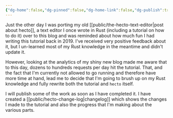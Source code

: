 ```yaml
---
{"dg-home":false,"dg-pinned":false,"dg-home-link":false,"dg-publish":true,"type":"post","disabled rules":["header-increment","yaml-title","yaml-title-alias","file-name-heading"],"title":"I Am Rewriting Hecto, the Tutorial To Write a Text Editor in Rust","dg-permalink":"i-am-rewriting-hecto-the-tutorial-to-write-a-text-editor-in-rust/","created-date":"2024-04-03T14:12:27","aliases":["I Am Rewriting Hecto, the Tutorial To Write a Text Editor in Rust"],"linter-yaml-title-alias":"I Am Rewriting Hecto, the Tutorial To Write a Text Editor in Rust","updated-date":"2025-05-05T17:44:28","tags":["hecto"],"dg-path":"i-am-rewriting-hecto-the-tutorial-to-write-a-text-editor-in-rust.md","permalink":"/i-am-rewriting-hecto-the-tutorial-to-write-a-text-editor-in-rust/","dgPassFrontmatter":true}
---
```



Just the other day I was porting my old [[public/the-hecto-text-editor\|post about hecto]], a text editor I once wrote in Rust (including a tutorial on how to do it) over to this blog and was reminded about how much fun I had writing this tutorial back in 2019. I've received very positive feedback about it, but I un-learned most of my Rust knowledge in the meantime and didn't update it.

However, looking at the analytics of my shiny new blog made me aware that to this day, dozens to hundreds requests per day hit the tutorial. That, and the fact that I'm currently not allowed to go running and therefore have more time at hand, lead me to decide that I'm going to brush up on my Rust knowledge and fully rewrite both the tutorial and `hecto` itself.

I will publish some of the work as soon as I have completed it. I have created a [[public/hecto-change-log\|changelog]] which shows the changes I made to the tutorial and also the progress that I'm making about the various parts.
